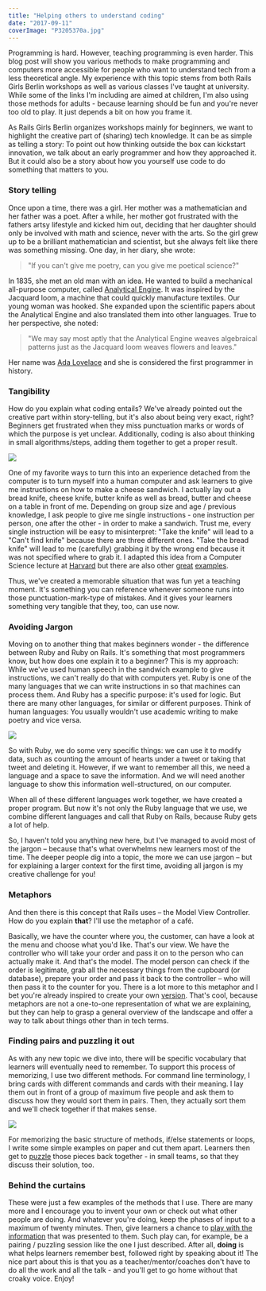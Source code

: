 ```yaml
---
title: "Helping others to understand coding"
date: "2017-09-11"
coverImage: "P3205370a.jpg"
---
```


Programming is hard. However, teaching programming is even harder. This blog post will show you various methods to make programming and computers more accessible for people who want to understand tech from a less theoretical angle. My experience with this topic stems from both Rails Girls Berlin workshops as well as various classes I've taught at university. While some of the links I'm including are aimed at children, I'm also using those methods for adults - because learning should be fun and you're never too old to play. It just depends a bit on how you frame it.

As Rails Girls Berlin organizes workshops mainly for beginners, we want to highlight the creative part of (sharing) tech knowledge. It can be as simple as telling a story: To point out how thinking outside the box can kickstart innovation, we talk about an early programmer and how they approached it. But it could also be a story about how you yourself use code to do something that matters to you.

### Story telling

Once upon a time, there was a girl. Her mother was a mathematician and her father was a poet. After a while, her mother got frustrated with the fathers artsy lifestyle and kicked him out, deciding that her daughter should only be involved with math and science, never with the arts. So the girl grew up to be a brilliant mathematician and scientist, but she always felt like there was something missing. One day, in her diary, she wrote:

> "If you can't give me poetry, can you give me poetical science?"

In 1835, she met an old man with an idea. He wanted to build a mechanical all-purpose computer, called [Analytical Engine](https://en.wikipedia.org/wiki/Analytical_Engine). It was inspired by the Jacquard loom, a machine that could quickly manufacture textiles. Our young woman was hooked. She expanded upon the scientific papers about the Analytical Engine and also translated them into other languages. True to her perspective, she noted:

> "We may say most aptly that the Analytical Engine weaves algebraical patterns just as the Jacquard loom weaves flowers and leaves."

Her name was [Ada Lovelace](https://en.wikipedia.org/wiki/Ada_Lovelace) and she is considered the first programmer in history.

### Tangibility

How do you explain what coding entails? We've already pointed out the creative part within story-telling, but it's also about being very exact, right? Beginners get frustrated when they miss punctuation marks or words of which the purpose is yet unclear. Additionally, coding is also about thinking in small algorithms/steps, adding them together to get a proper result.

![](http://railsgirlsberlin.de/wp-content/uploads/2017/09/Kaesebrot.jpg)

One of my favorite ways to turn this into an experience detached from the computer is to turn myself into a human computer and ask learners to give me instructions on how to make a cheese sandwich. I actually lay out a bread knife, cheese knife, butter knife as well as bread, butter and cheese on a table in front of me. Depending on group size and age / previous knowledge, I ask people to give me single instructions - one instruction per person, one after the other - in order to make a sandwich. Trust me, every single instruction will be easy to misinterpret: "Take the knife" will lead to a "Can't find knife" because there are three different ones. "Take the bread knife" will lead to me (carefully) grabbing it by the wrong end because it was not specified where to grab it. I adapted this idea from a Computer Science lecture at [Harvard](https://www.youtube.com/watch?v=euFj8D1A1Kw) but there are also other [great](https://www.youtube.com/watch?v=qKB_0u0jsjM) [examples](https://www.youtube.com/watch?v=cDA3_5982h8).

Thus, we've created a memorable situation that was fun yet a teaching moment. It's something you can reference whenever someone runs into those punctuation-mark-type of mistakes. And it gives your learners something very tangible that they, too, can use now.

### Avoiding Jargon

Moving on to another thing that makes beginners wonder - the difference between Ruby and Ruby on Rails. It's something that most programmers know, but how does one explain it to a beginner? This is my approach: While we've used human speech in the sandwich example to give instructions, we can't really do that with computers yet. Ruby is one of the many languages that we can write instructions in so that machines can process them. And Ruby has a specific purpose: it's used for logic. But there are many other languages, for similar or different purposes. Think of human languages: You usually wouldn't use academic writing to make poetry and vice versa.

![](http://railsgirlsberlin.de/wp-content/uploads/2017/09/Screenshot-from-2017-09-11-123158.png)

So with Ruby, we do some very specific things: we can use it to modify data, such as counting the amount of hearts under a tweet or taking that tweet and deleting it. However, if we want to remember all this, we need a language and a space to save the information. And we will need another language to show this information well-structured, on our computer.

When all of these different languages work together, we have created a proper program. But now it's not only the Ruby language that we use, we combine different languages and call that Ruby on Rails, because Ruby gets a lot of help.

So, I haven't told you anything new here, but I've managed to avoid most of the jargon – because that's what overwhelms new learners most of the time. The deeper people dig into a topic, the more we can use jargon – but for explaining a larger context for the first time, avoiding all jargon is my creative challenge for you!

### Metaphors

And then there is this concept that Rails uses – the Model View Controller. How do you explain **that**? I'll use the metaphor of a café.

Basically, we have the counter where you, the customer, can have a look at the menu and choose what you'd like. That's our view. We have the controller who will take your order and pass it on to the person who can actually make it. And that's the model. The model person can check if the order is legitimate, grab all the necessary things from the cupboard (or database), prepare your order and pass it back to the controller – who will then pass it to the counter for you. There is a lot more to this metaphor and I bet you're already inspired to create your own [version](http://www.zenofcoding.com/2009/01/06/another-way-to-think-about-mvc/). That's cool, because metaphors are not a one-to-one representation of what we are explaining, but they can help to grasp a general overview of the landscape and offer a way to talk about things other than in tech terms.

### Finding pairs and puzzling it out

As with any new topic we dive into, there will be specific vocabulary that learners will eventually need to remember. To support this process of memorizing, I use two different methods. For command line terminology, I bring cards with different commands and cards with their meaning. I lay them out in front of a group of maximum five people and ask them to discuss how they would sort them in pairs. Then, they actually sort them and we'll check together if that makes sense.

![](http://railsgirlsberlin.de/wp-content/uploads/2017/09/Screenshot-from-2017-09-11-124426.png)

For memorizing the basic structure of methods, if/else statements or loops, I write some simple examples on paper and cut them apart. Learners then get to [puzzle](https://scratch.mit.edu/) those pieces back together - in small teams, so that they discuss their solution, too.

### Behind the curtains

These were just a few examples of the methods that I use. There are many more and I encourage you to invent your own or check out what other people are doing. And whatever you're doing, keep the phases of input to a maximum of twenty minutes. Then, give learners a chance to [play with the information](http://csunplugged.org/) that was presented to them. Such play can, for example, be a pairing / puzzling session like the one I just described. After all, **doing** is what helps learners remember best, followed right by speaking about it! The nice part about this is that you as a teacher/mentor/coaches don't have to do all the work and all the talk - and you'll get to go home without that croaky voice. Enjoy!
